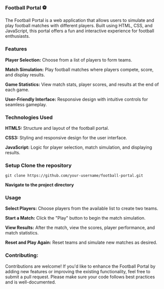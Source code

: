 ### Football Portal ⚽️

The Football Portal is a web application that allows users to simulate and play football matches with different players. Built using HTML, CSS, and JavaScript, this portal offers a fun and interactive experience for football enthusiasts.

### Features
**Player Selection:** Choose from a list of players to form teams.

**Match Simulation:** Play football matches where players compete, score, and display results.

**Game Statistics:** View match stats, player scores, and results at the end of each game.

**User-Friendly Interface:** Responsive design with intuitive controls for seamless gameplay.
### Technologies Used
**HTML5:** Structure and layout of the football portal.

**CSS3:** Styling and responsive design for the user interface.

**JavaScript:** Logic for player selection, match simulation, and displaying results.

### Setup Clone the repository
```
git clone https://github.com/your-username/football-portal.git
```
**Navigate to the project directory**

### Usage
**Select Players:** Choose players from the available list to create two teams.

**Start a Match:** Click the "Play" button to begin the match simulation.

**View Results:** After the match, view the scores, player performance, and match statistics.

**Reset and Play Again:** Reset teams and simulate new matches as desired.

### Contributing:
Contributions are welcome! If you'd like to enhance the Football Portal by adding new features or improving the existing functionality, feel free to submit a pull request. Please make sure your code follows best practices and is well-documented.
